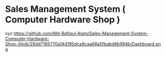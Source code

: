 # Sales Management System ( Computer Hardware Shop )
xyz
https://github.com/Md-Rafiqul-Alam/Sales-Management-System-Computer-Hardware-Shop-/blob/28dd7165770a14d195dca8caa68a5fbabd6b994b/Dashboard.png
